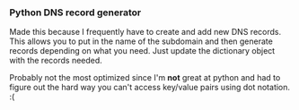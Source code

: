 ### Python DNS record generator

Made this because I frequently have to create and add new DNS records. This allows you to put in the name of the subdomain and then generate records depending on what you need. Just update the dictionary object with the records needed.

Probably not the most optimized since I'm **not** great at python and had to figure out the hard way you can't access key/value pairs using dot notation. :(
